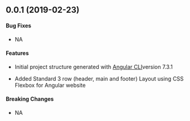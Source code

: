 <a name="v0.0.1"></a>
## 0.0.1 (2019-02-23)

#### Bug Fixes
* NA

#### Features
* Initial project structure generated  with  [Angular CLI](https://github.com/angular/angular-cli)version 7.3.1 

* Added Standard 3 row (header, main and footer) Layout using CSS Flexbox for Angular website

#### Breaking Changes
* NA
